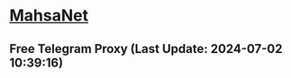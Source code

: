 
# [MahsaNet](https://t.me/mahsa_net)
## Free Telegram Proxy (Last Update: 2024-07-02 10:39:16)

    